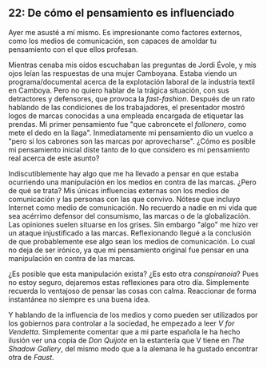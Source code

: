 ## 22: De cómo el pensamiento es influenciado

Ayer me asusté a mí mismo. Es impresionante como factores externos, como los
medios de comunicación, son capaces de amoldar tu pensamiento con el que ellos
profesan.

Mientras cenaba mis oídos escuchaban las preguntas de Jordi Évole, y mis ojos
leían las respuestas de una mujer Camboyana. Estaba viendo un
programa/documental acerca de la explotación laboral de la industria textil en
Camboya. Pero no quiero hablar de la trágica situación, con sus detractores y
defensores, que provoca la _fast-fashion_. Después de un rato hablando de las
condiciones de los trabajadores, el presentador mostró logos de marcas
conocidas a una empleada encargada de etiquetar las prendas. Mi primer
pensamiento fue "que cabroncete el _follonero_, como mete el dedo en la llaga".
Inmediatamente mi pensamiento dio un vuelco a "pero si los cabrones son las
marcas por aprovecharse". ¿Cómo es posible mi pensamiento inicial diste tanto
de lo que considero es mi pensamiento real acerca de este asunto?

Indiscutiblemente hay algo que me ha llevado a pensar en que estaba ocurriendo
una manipulación en los medios en contra de las marcas. ¿Pero de qué se trata?
Mis únicas influencias externas son los medios de comunicación y las personas
con las que convivo. Nótese que incluyo Internet como medio de comunicación. No
recuerdo a nadie en mi vida que sea acérrimo defensor del consumismo, las
marcas o de la globalización. Las opiniones suelen situarse en los grises. Sin
embargo "algo" me hizo ver un ataque injustificado a las marcas. Reflexionando
llegué a la conclusión de que probablemente ese algo sean los medios de
comunicación. Lo cual no deja de ser irónico, ya que mi pensamiento original
fue pensar en una manipulación en contra de las marcas.

¿Es posible que esta manipulación exista? ¿Es esto otra _conspiranoia_? Pues no
estoy seguro, dejaremos estas reflexiones para otro día. Simplemente recuerda
lo ventajoso de pensar las cosas con calma. Reaccionar de forma instantánea no
siempre es una buena idea.

Y hablando de la influencia de los medios y como pueden ser utilizados por los
gobiernos para controlar a la sociedad, he empezado a leer _V for Vendetta_.
Simplemente comentar que a mi parte española le ha hecho ilusión ver una copia
de _Don Quijote_ en la estantería que V tiene en _The Shadow Gallery_, del
mismo modo que a la alemana le ha gustado encontrar otra de _Faust_.
